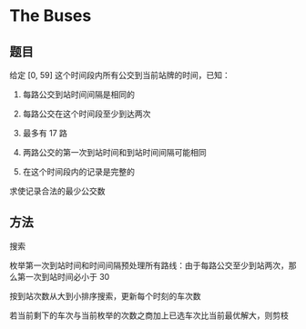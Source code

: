 # The Buses

## 题目

给定 [0, 59] 这个时间段内所有公交到当前站牌的时间，已知：

1. 每路公交到站时间间隔是相同的

2. 每路公交在这个时间段至少到达两次

3. 最多有 17 路

4. 两路公交的第一次到站时间和到站时间间隔可能相同

5. 在这个时间段内的记录是完整的

求使记录合法的最少公交数


## 方法

搜索

枚举第一次到站时间和时间间隔预处理所有路线：由于每路公交至少到站两次，那么第一次到站时间必小于 30

按到站次数从大到小排序搜索，更新每个时刻的车次数

若当前剩下的车次与当前枚举的次数之商加上已选车次比当前最优解大，则剪枝
